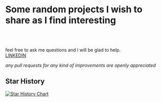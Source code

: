 # Some random projects I wish to share as I find interesting
<br><br>

feel free to ask me questions and I will be glad to help.
<br>
<a href="https://www.linkedin.com/in/sinawic/">LINKEDIN</a>

*any pull requests for any kind of improvements are openly appreciated*

## Star History

<a href="https://star-history.com/#sinawic/4yt&Date">
  <picture>
    <source media="(prefers-color-scheme: dark)" srcset="https://api.star-history.com/svg?repos=sinawic/4yt&type=Date&theme=dark" />
    <source media="(prefers-color-scheme: light)" srcset="https://api.star-history.com/svg?repos=sinawic/4yt&type=Date" />
    <img alt="Star History Chart" src="https://api.star-history.com/svg?repos=sinawic/4yt&type=Date" />
  </picture>
</a>

